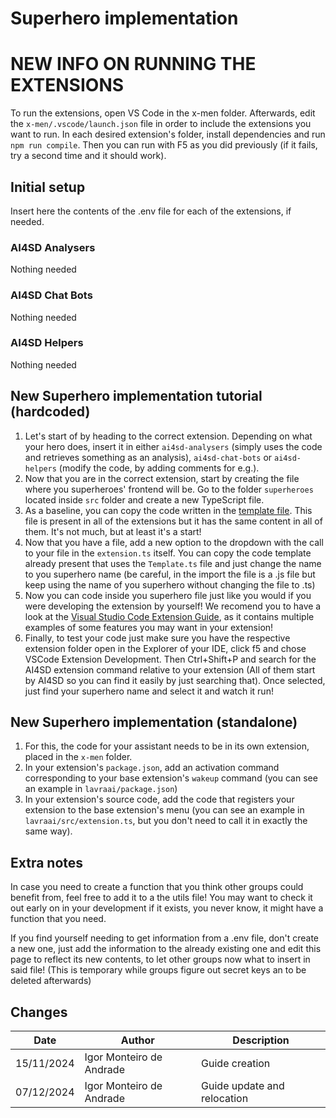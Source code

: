# Superhero implementation

# NEW INFO ON RUNNING THE EXTENSIONS

To run the extensions, open VS Code in the x-men folder. Afterwards, edit the `x-men/.vscode/launch.json` file in order to include the extensions you want to run. In each desired extension's folder, install dependencies and run `npm run compile`. Then you can run with F5 as you did previously (if it fails, try a second time and it should work).

## Initial setup
Insert here the contents of the .env file for each of the extensions, if needed.

### AI4SD Analysers
Nothing needed

### AI4SD Chat Bots
Nothing needed

### AI4SD Helpers
Nothing needed

## New Superhero implementation tutorial (hardcoded)
1. Let's start of by heading to the correct extension. Depending on what your hero does, insert it in either `ai4sd-analysers` (simply uses the code and retrieves something as an analysis), `ai4sd-chat-bots` or `ai4sd-helpers` (modify the code, by adding comments for e.g.).
2. Now that you are in the correct extension, start by creating the file where you superheroes' frontend will be. Go to the folder `superheroes` located inside `src` folder and create a new TypeScript file.
3. As a baseline, you can copy the code written in the [template file](/x-men/ai4sd-analysers/src/superheroes/Template.ts). This file is present in all of the extensions but it has the same content in all of them. It's not much, but at least it's a start!
4. Now that you have a file, add a new option to the dropdown with the call to your file in the `extension.ts` itself. You can copy the code template already present that uses the `Template.ts` file and just change the name to you superhero name (be careful, in the import the file is a .js file but keep using the name of you superhero without changing the file to .ts)
5. Now you can code inside you superhero file just like you would if you were developing the extension by yourself! We recomend you to have a look at the [Visual Studio Code Extension Guide](https://code.visualstudio.com/api/extension-guides/overview), as it contains multiple examples of some features you may want in your extension!
6. Finally, to test your code just make sure you have the respective extension folder open in the Explorer of your IDE, click f5 and chose VSCode Extension Development. Then Ctrl+Shift+P and search for the AI4SD extension command relative to your extension (All of them start by AI4SD so you can find it easily by just searching that). Once selected, just find your superhero name and select it and watch it run!

## New Superhero implementation (standalone)
1. For this, the code for your assistant needs to be in its own extension, placed in the `x-men` folder.
2. In your extension's `package.json`, add an activation command corresponding to your base extension's `wakeup` command (you can see an example in `lavraai/package.json`)
3. In your extension's source code, add the code that registers your extension to the base extension's menu (you can see an example in `lavraai/src/extension.ts`, but you don't need to call it in exactly the same way).

## Extra notes
In case you need to create a function that you think other groups could benefit from, feel free to add it to a the utils file! You may want to check it out early on in your development if it exists, you never know, it might have a function that you need.

If you find yourself needing to get information from a .env file, don't create a new one, just add the information to the already existing one and edit this page to reflect its new contents, to let other groups now what to insert in said file! (This is temporary while groups figure out secret keys an to be deleted afterwards)

## Changes
| Date       | Author                     | Description     |
|------------|----------------------------|-----------------|
| 15/11/2024 | Igor Monteiro de Andrade   | Guide creation  |
| 07/12/2024 | Igor Monteiro de Andrade   | Guide update and relocation  |